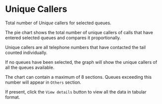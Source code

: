 # Unique Callers

Total number of *Unique* callers for selected queues.
 
The pie chart shows the total number of unique callers of calls that have entered
selected queues and compares it proportionally.

Unique callers are all telephone numbers that have contacted the
tail counted individually.

If no queues have been selected, the graph will show the unique callers of all
the queues available.

The chart can contain a maximum of 8 sections. Queues exceeding this number
will appear in `Others` section.

If present, click the `View details` button to view all the data
in tabular format.
